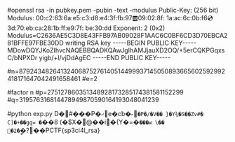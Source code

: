#openssl rsa -in pubkey.pem -pubin -text -modulus
Public-Key: (256 bit)
Modulus:
    00:c2:63:6a:e5:c3:d8:e4:3f:fb:97:ab:09:02:8f:
    1a:ac:6c:0b:f6:cd:3d:70:eb:ca:28:1b:ff:e9:7f:
    be:30:dd
Exponent: 2 (0x2)
Modulus=C2636AE5C3D8E43FFB97AB09028F1AAC6C0BF6CD3D70EBCA281BFFE97FBE30DD
writing RSA key
-----BEGIN PUBLIC KEY-----
MDowDQYJKoZIhvcNAQEBBQADKQAwJgIhAMJjauXD2OQ/+5erCQKPGqxsC/bNPXDr
yigb/+l/vjDdAgEC
-----END PUBLIC KEY-----

#n=87924348264132406875276140514499937145050893665602592992418171647042491658461
#e=2

#factor n
#p=275127860351348928173285174381581152299
#q=319576316814478949870590164193048041239

#python exp.py
D�#���P�ޚe�cb�`ކ�P�/�V��
}�Y¾�S��Zv#�
C]�+��gq=
�`��8
     (�$X�@��i�{Y�=�`���w
                           \��
�2�̻`�?��PCTF{sp3ci4l_rsa}

